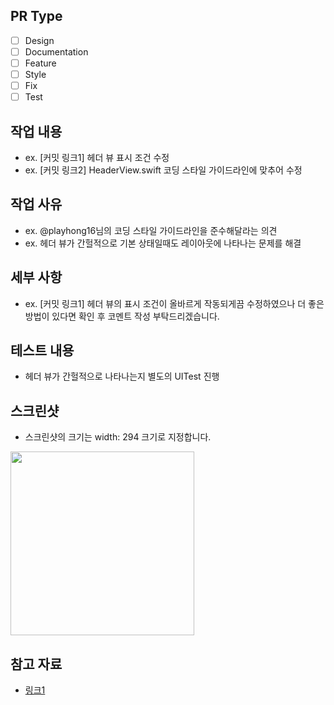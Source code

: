 ## PR Type
- [ ] Design
- [ ] Documentation
- [ ] Feature
- [ ] Style
- [ ] Fix
- [ ] Test

## 작업 내용
- ex. [커밋 링크1] 헤더 뷰 표시 조건 수정
- ex. [커밋 링크2] HeaderView.swift 코딩 스타일 가이드라인에 맞추어 수정
  
## 작업 사유
- ex. @playhong16님의 코딩 스타일 가이드라인을 준수해달라는 의견
- ex. 헤더 뷰가 간헐적으로 기본 상태일때도 레이아웃에 나타나는 문제를 해결
  
## 세부 사항
- ex. [커밋 링크1] 헤더 뷰의 표시 조건이 올바르게 작동되게끔 수정하였으나 더 좋은 방법이 있다면 확인 후 코멘트 작성 부탁드리겠습니다.
  
## 테스트 내용
- 헤더 뷰가 간헐적으로 나타나는지 별도의 UITest 진행
  
## 스크린샷
- 스크린샷의 크기는 width: 294 크기로 지정합니다.
<img src = "https://github.com/Haenaet/zipthing-ios/assets/119715960/f6c11f88-cd79-4530-8f5f-d630e74f4604" width="294">

## 참고 자료
- [링크1]()

